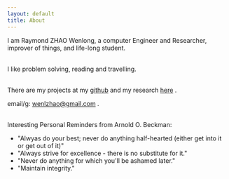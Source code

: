 ```yaml
---
layout: default
title: About
---
```

I am Raymond ZHAO Wenlong, a computer Engineer and Researcher, improver of things,
and life-long student.  
<br>

I like problem solving, reading and travelling.  
<br>
  
There are my projects at my [github](https://github.com/muyun) and my research [here](http://muyun.github.io/research/) .
<br>

email/g: wenlzhao@gmail.com .   
<br>

Interesting Personal Reminders from Arnold O. Beckman:
 - "Alwyas do your best; never do anything half-hearted (either get into it or get out of it)"
 - "Always strive for excellence - there is no substitute for it." 
 - "Never do anything for which you'll be ashamed later." 
 - "Maintain integrity."
